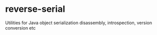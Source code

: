 # reverse-serial
Utilities for Java object serialization disassembly, introspection, version conversion etc
